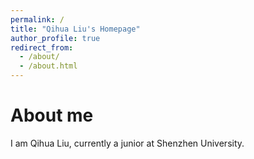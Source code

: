 ```yaml
---
permalink: /
title: "Qihua Liu's Homepage"
author_profile: true
redirect_from: 
  - /about/
  - /about.html
---
```

 
About me
======
I am Qihua Liu, currently a junior at Shenzhen University.

